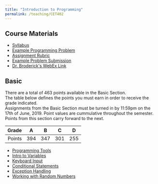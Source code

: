 ```yaml
---
title: "Introduction to Programming"
permalink: /teaching/CET402
---
```



## Course Materials
* [Syllabus](/files/CET402/pdfs/CET402_SU19_Syllabus.pdf)  
* [Example Programming Problem](/files/CET402ExampleSpec.pdf)  
* [Assignment Rubric](/files/CET402CodingRubric.pdf)  
* [Example Problem Submission](/files/CET402ExampleWriteUp.pdf)  
* [Dr. Broderick's WebEx Link](https://ccsu.webex.com/join/broderick)  

## Basic

There are a total of 463 points available in the Basic Section.  
The table below defines the points you must earn in order to receive the grade indicated.  
Assignments from the Basic Section must be turned in by 11:59pm on the 17th of June, 2019.
Point values are cummulative throughout the semester.  Points from this section carry forward to the next.  

| Grade | A | B | C | D |
|-:| :-: | :-: | :-: | :-: |
| Points | 394 | 347 | 301 | 255 |

* [Programming Tools](/teaching/CET402_01)  
* [Intro to Variables](/teaching/CET402_02)  
* [Keyboard Input](/teaching/CET402_04)  
* [Conditional Statements](/teaching/CET402_05)  
* [Exception Handling](/teaching/CET402_06)  
* [Working with Random Numbers](/teaching/CET402_07)  


